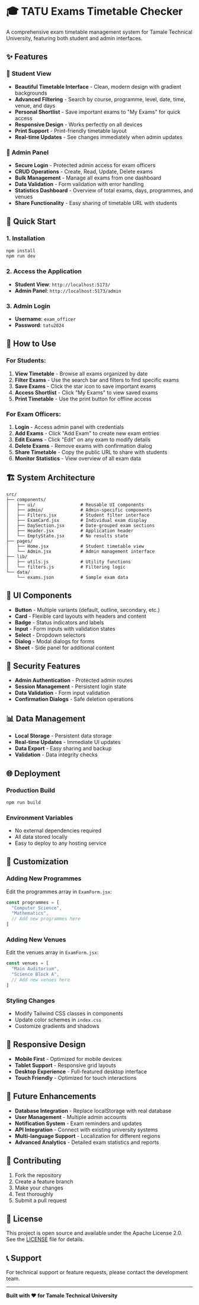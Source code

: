 # 🎓 TATU Exams Timetable Checker

A comprehensive exam timetable management system for Tamale Technical University, featuring both student and admin interfaces.

## ✨ Features

### 🎯 **Student View**
- **Beautiful Timetable Interface** - Clean, modern design with gradient backgrounds
- **Advanced Filtering** - Search by course, programme, level, date, time, venue, and days
- **Personal Shortlist** - Save important exams to "My Exams" for quick access
- **Responsive Design** - Works perfectly on all devices
- **Print Support** - Print-friendly timetable layout
- **Real-time Updates** - See changes immediately when admin updates

### 🔧 **Admin Panel**
- **Secure Login** - Protected admin access for exam officers
- **CRUD Operations** - Create, Read, Update, Delete exams
- **Bulk Management** - Manage all exams from one dashboard
- **Data Validation** - Form validation with error handling
- **Statistics Dashboard** - Overview of total exams, days, programmes, and venues
- **Share Functionality** - Easy sharing of timetable URL with students

## 🚀 **Quick Start**

### 1. **Installation**
```bash
npm install
npm run dev
```

### 2. **Access the Application**
- **Student View**: `http://localhost:5173/`
- **Admin Panel**: `http://localhost:5173/admin`

### 3. **Admin Login**
- **Username**: `exam_officer`
- **Password**: `tatu2024`

## 📱 **How to Use**

### **For Students:**
1. **View Timetable** - Browse all exams organized by date
2. **Filter Exams** - Use the search bar and filters to find specific exams
3. **Save Exams** - Click the star icon to save important exams
4. **Access Shortlist** - Click "My Exams" to view saved exams
5. **Print Timetable** - Use the print button for offline access

### **For Exam Officers:**
1. **Login** - Access admin panel with credentials
2. **Add Exams** - Click "Add Exam" to create new exam entries
3. **Edit Exams** - Click "Edit" on any exam to modify details
4. **Delete Exams** - Remove exams with confirmation dialog
5. **Share Timetable** - Copy the public URL to share with students
6. **Monitor Statistics** - View overview of all exam data

## 🏗️ **System Architecture**

```
src/
├── components/
│   ├── ui/                 # Reusable UI components
│   ├── admin/              # Admin-specific components
│   ├── Filters.jsx         # Student filter interface
│   ├── ExamCard.jsx        # Individual exam display
│   ├── DaySection.jsx      # Date-grouped exam sections
│   ├── Header.jsx          # Application header
│   └── EmptyState.jsx      # No results state
├── pages/
│   ├── Home.jsx            # Student timetable view
│   └── Admin.jsx           # Admin management interface
├── lib/
│   ├── utils.js            # Utility functions
│   └── filters.js          # Filtering logic
└── data/
    └── exams.json          # Sample exam data
```

## 🎨 **UI Components**

- **Button** - Multiple variants (default, outline, secondary, etc.)
- **Card** - Flexible card layouts with headers and content
- **Badge** - Status indicators and labels
- **Input** - Form inputs with validation states
- **Select** - Dropdown selectors
- **Dialog** - Modal dialogs for forms
- **Sheet** - Side panel for additional content

## 🔐 **Security Features**

- **Admin Authentication** - Protected admin routes
- **Session Management** - Persistent login state
- **Data Validation** - Form input validation
- **Confirmation Dialogs** - Safe deletion operations

## 📊 **Data Management**

- **Local Storage** - Persistent data storage
- **Real-time Updates** - Immediate UI updates
- **Data Export** - Easy sharing and backup
- **Validation** - Data integrity checks

## 🌐 **Deployment**

### **Production Build**
```bash
npm run build
```

### **Environment Variables**
- No external dependencies required
- All data stored locally
- Easy to deploy to any hosting service

## 🔧 **Customization**

### **Adding New Programmes**
Edit the programmes array in `ExamForm.jsx`:
```javascript
const programmes = [
  "Computer Science",
  "Mathematics",
  // Add new programmes here
]
```

### **Adding New Venues**
Edit the venues array in `ExamForm.jsx`:
```javascript
const venues = [
  "Main Auditorium",
  "Science Block A",
  // Add new venues here
]
```

### **Styling Changes**
- Modify Tailwind CSS classes in components
- Update color schemes in `index.css`
- Customize gradients and shadows

## 📱 **Responsive Design**

- **Mobile First** - Optimized for mobile devices
- **Tablet Support** - Responsive grid layouts
- **Desktop Experience** - Full-featured desktop interface
- **Touch Friendly** - Optimized for touch interactions

## 🚀 **Future Enhancements**

- **Database Integration** - Replace localStorage with real database
- **User Management** - Multiple admin accounts
- **Notification System** - Exam reminders and updates
- **API Integration** - Connect with existing university systems
- **Multi-language Support** - Localization for different regions
- **Advanced Analytics** - Detailed exam statistics and reports

## 🤝 **Contributing**

1. Fork the repository
2. Create a feature branch
3. Make your changes
4. Test thoroughly
5. Submit a pull request

## 📄 **License**

This project is open source and available under the Apache License 2.0. See the [LICENSE](LICENSE) file for details.

## 📞 **Support**

For technical support or feature requests, please contact the development team.

---

**Built with ❤️ for Tamale Technical University**